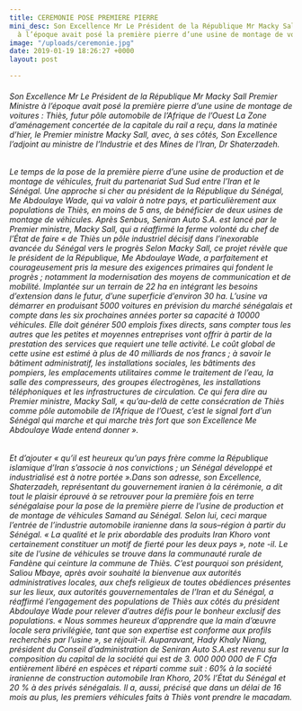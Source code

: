 ```yaml
---
title: CEREMONIE POSE PREMIERE PIERRE
mini_desc: Son Excellence Mr Le Président de la République Mr Macky Sall Premier Ministre
  à l’époque avait posé la première pierre d’une usine de montage de voitures
image: "/uploads/ceremonie.jpg"
date: 2019-01-19 18:26:27 +0000
layout: post

---
```

###### Son Excellence Mr Le Président de la République Mr Macky Sall Premier Ministre à l’époque avait posé la première pierre d’une usine de montage de voitures : Thiès, futur pôle automobile de l’Afrique de l’Ouest La Zone d’aménagement concertée de la capitale du rail a reçu, dans la matinée d’hier, le Premier ministre Macky Sall, avec, à ses côtés, Son Excellence l’adjoint au ministre de l’Industrie et des Mines de l’Iran, Dr Shaterzadeh.

###### Le temps de la pose de la première pierre d’une usine de production et de montage de véhicules, fruit du partenariat Sud Sud entre l’Iran et le Sénégal. Une approche si cher au président de la République du Sénégal, Me Abdoulaye Wade, qui va valoir à notre pays, et particulièrement aux populations de Thiès, en moins de 5 ans, de bénéficier de deux usines de montage de véhicules. Après Senbus, Seniran Auto S.A. est lancé par le Premier ministre, Macky Sall, qui a réaffirmé la ferme volonté du chef de l’État de faire « de Thiès un pôle industriel décisif dans l’inexorable avancée du Sénégal vers le progrès Selon Macky Sall, ce projet révèle que le président de la République, Me Abdoulaye Wade, a parfaitement et courageusement pris la mesure des exigences primaires qui fondent le progrès ; notamment la modernisation des moyens de communication et de mobilité. Implantée sur un terrain de 22 ha en intégrant les besoins d’extension dans le futur, d’une superficie d’environ 30 ha. L’usine va démarrer en produisant 5000 voitures en prévision du marché sénégalais et compte dans les six prochaines années porter sa capacité à 10000 véhicules. Elle doit générer 500 emplois fixes directs, sans compter tous les autres que les petites et moyennes entreprises vont offrir à partir de la prestation des services que requiert une telle activité. Le coût global de cette usine est estimé à plus de 40 milliards de nos francs ; à savoir le bâtiment administratif, les installations sociales, les bâtiments des pompiers, les emplacements utilitaires comme le traitement de l’eau, la salle des compresseurs, des groupes électrogènes, les installations téléphoniques et les infrastructures de circulation. Ce qui fera dire au Premier ministre, Macky Sall, « qu’au-delà de cette consécration de Thiès comme pôle automobile de l’Afrique de l’Ouest, c’est le signal fort d’un Sénégal qui marche et qui marche très fort que son Excellence Me Abdoulaye Wade entend donner ».

###### Et d’ajouter « qu’il est heureux qu’un pays frère comme la République islamique d’Iran s’associe à nos convictions ; un Sénégal développé et industrialisé est à notre portée ».Dans son adresse, son Excellence, Shaterzadeh, représentant du gouvernement iranien à la cérémonie, a dit tout le plaisir éprouvé à se retrouver pour la première fois en terre sénégalaise pour la pose de la première pierre de l’usine de production et de montage de véhicules Samand au Sénégal. Selon lui, ceci marque l’entrée de l’industrie automobile iranienne dans la sous–région à partir du Sénégal. « La qualité et le prix abordable des produits Iran Khoro vont certainement constituer un motif de fierté pour les deux pays », note -il. Le site de l’usine de véhicules se trouve dans la communauté rurale de Fandène qui ceinture la commune de Thiès. C’est pourquoi son président, Saliou Mbaye, après avoir souhaité la bienvenue aux autorités administratives locales, aux chefs religieux de toutes obédiences présentes sur les lieux, aux autorités gouvernementales de l’Iran et du Sénégal, a réaffirmé l’engagement des populations de Thiès aux côtés du président Abdoulaye Wade pour relever d’autres défis pour le bonheur exclusif des populations. « Nous sommes heureux d’apprendre que la main d’œuvre locale sera privilégiée, tant que son expertise est conforme aux profils recherchés par l’usine », se réjouit-il. Auparavant, Hady Khaly Niang, président du Conseil d’administration de Seniran Auto S.A.est revenu sur la composition du capital de la société qui est de 3. 000 000 000 de F Cfa entièrement libéré en espèces et réparti comme suit : 60% à la société iranienne de construction automobile Iran Khoro, 20% l’État du Sénégal et 20 % à des privés sénégalais. Il a, aussi, précisé que dans un délai de 16 mois au plus, les premiers véhicules faits à Thiès vont prendre le macadam.